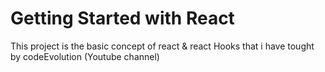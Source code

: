 # Getting Started with React

This project is the basic concept of react & react Hooks  that i have tought by codeEvolution (Youtube channel) 

